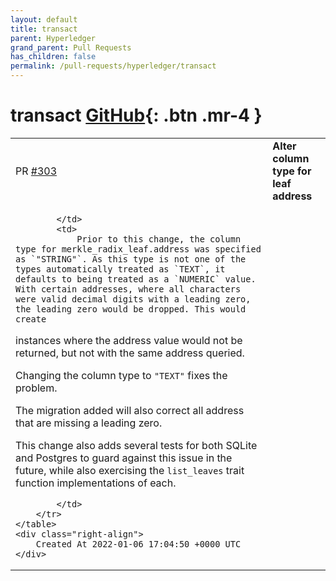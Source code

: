 ```yaml
---
layout: default
title: transact
parent: Hyperledger
grand_parent: Pull Requests
has_children: false
permalink: /pull-requests/hyperledger/transact
---
```


# transact <span class="fs-3 right-align">[GitHub](https://github.com/hyperledger/transact){: .btn .mr-4 }</span>


<div>
    <table>
        <tr>
            <td>
                PR <a href="https://github.com/hyperledger/transact/pull/303" class=".btn">#303</a>
            </td>
            <td>
                <b>
                    Alter column type for leaf address
                </b>
            </td>
        </tr>
        <tr>
            <td>
                
            </td>
            <td>
                Prior to this change, the column type for merkle_radix_leaf.address was specified as `"STRING"`. As this type is not one of the types automatically treated as `TEXT`, it defaults to being treated as a `NUMERIC` value.  With certain addresses, where all characters were valid decimal digits with a leading zero, the leading zero would be dropped. This would create
instances where the address value would not be returned, but not with the same address queried.

Changing the column type to `"TEXT"` fixes the problem.

The migration added will also correct all address that are missing a leading zero.

This change also adds several tests for both SQLite and Postgres to guard against this issue in the future, while also exercising the `list_leaves` trait function implementations of each.

            </td>
        </tr>
    </table>
    <div class="right-align">
        Created At 2022-01-06 17:04:50 +0000 UTC
    </div>
</div>

